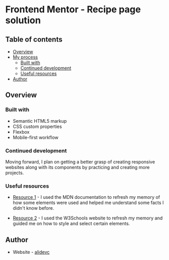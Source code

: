 # Frontend Mentor - Recipe page solution

## Table of contents

- [Overview](#overview)
  <!-- - [Links](#links) -->
- [My process](#my-process)
  - [Built with](#built-with)
  - [Continued development](#continued-development)
  - [Useful resources](#useful-resources)
- [Author](#author)

## Overview

<!-- ### Links

- Solution URL: [Add solution URL here](https://your-solution-url.com)
- Live Site URL: [Add live site URL here](https://your-live-site-url.com) -->

### Built with

- Semantic HTML5 markup
- CSS custom properties
- Flexbox
- Mobile-first workflow

### Continued development

Moving forward, I plan on getting a better grasp of creating responsive websites along with its components by practicing and creating more projects.

### Useful resources

- [Resource 1](https://developer.mozilla.org/en-US/docs/Web) - I used the MDN documentation to refresh my memory of how some elements were used and helped me understand some facts I didn't know before. 

- [Resource 2](https://www.w3schools.com/css/) - I used the W3Schools website to refresh my memory and guided me on  how to style and select certain elements. 


## Author

- Website - [alidevc](https://www.github.com/alidevc)
